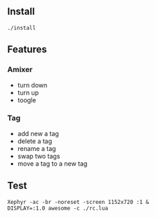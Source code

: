 ## Install

```
./install
```

## Features

### Amixer

- turn down
- turn up
- toogle

### Tag

- add new a tag
- delete a tag
- rename a tag
- swap two tags
- move a tag to a new tag

## Test

```
Xephyr -ac -br -noreset -screen 1152x720 :1 &
DISPLAY=:1.0 awesome -c ./rc.lua
```
